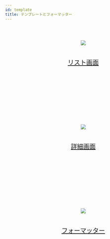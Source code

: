 ```yaml
---
id: template
title: テンプレートとフォーマッター
---
```


<div style="text-align: center; margin-top: 20px; margin-bottom: 20px; height: 250px; width: 100%">
    <a class="button" href="../en/custom-listform-templates.html"><img style="vertical-align: middle;margin-top: 40px;margin-bottom: 20px" src="../assets/en/template-formatters/buttonListFormTemplate.png"/><p style="font-size: 20px">リスト画面</p></a>
</div>

<div style="text-align: center; margin-top: 20px; margin-bottom: 20px; height: 250px; width: 100%">
    <a class="button" href="../en/custom-detailform-templates.html"><img style="vertical-align: middle;margin-top: 40px;margin-bottom: 20px" src="../assets/en/template-formatters/buttonDetailFormTemplate.png"/><p style="font-size: 20px">詳細画面</p></a>
</div>

<div style="text-align: center; margin-top: 20px; margin-bottom: 20px; height: 250px; width: 100%">
    <a class="button" href="../en/custom-data-formatters.html"><img style="vertical-align: middle;margin-top: 40px;margin-bottom: 20px" src="../assets/en/template-formatters/buttonFormatters.png"/><p style="font-size: 20px">フォーマッター</p></a>
</div>

